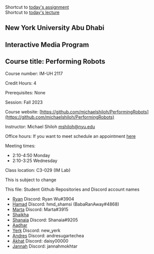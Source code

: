 Shortcut to [today's assignment](#todays-assignment)  
Shortcut to [today's lecture](#todays-lecture)

## New York University Abu Dhabi  
## Interactive Media Program
## Course title: Performing Robots
Course number: IM-UH 2117  

Credit Hours: 4     

Prerequisites: None     

Session: Fall 2023       

Course website:
[https://github.com/michaelshiloh/PerformingRobots](https://github.com/michaelshiloh/PerformingRobots)  

Instructor: Michael Shiloh mshiloh@nyu.edu   

Office hours: If you want to meet schedule an appointment [here](https://calendly.com/michaelshiloh/office_hours)

Meeting times:    
- 2:10-4:50 Monday     
- 2:10-3:25 Wednesday     

Class location: C3-029 (IM Lab)

This is subject to change

This file: Student Github Repositories and Discord account names
- [Ryan](https://github.com/ryanwu1111/Performing-Robots-Fall-23) Discord: Ryan Wu#3904
- [Hamad](https://github.com/hmd-shamsi/performingRobots) Discord: hmd_shamsi (BabaRanAway#4868)
- [Marta](https://github.com/martapienkosz/performingrobots) Discord: Marta#3915
- [Shaikha](https://github.com/ShaikhaAlN/PerformingRobots)
- [Shanaia](https://github.com/sparuthi/performingrobots) Discord:
  Shanaia#9205
- [Aadhar](https://github.com/lm-rawr/PerformingRobots)
- [Yerk](https://github.com/New-Yerk/performing_robots) Discord: new_yerk
- [Andres](https://github.com/andresugartechea/PerformingRobots) Discord: andresugartechea
- [Akhat](https://github.com/akhatsuleimenov) Discord: daisy00000
- [Jannah](https://github.com/j-da-savage/Performing-robots) Discord: jannahmokhtar
